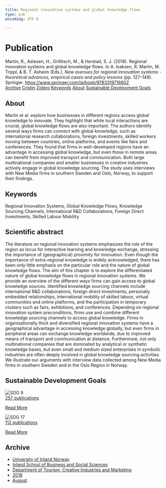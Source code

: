 ```yaml
---
title: Regional innovation systems and global knowledge flows
type: pub
encoding: UTF-8

---
```

<h1>Publication</h1>
<article id="csl-bib-container-UJLH2XYI" class="csl-bib-container">
  <div class="csl-bib-body"> <div class="csl-entry">Martin, R., Aslesen, H., Grillitsch, M., &#38; Herstad, S. J. (2018). Regional innovation systems and global knowledge flows. In A. Isaksen, R. Martin, M. Trippl, &#38; B. T. Asheim (Eds.), <i>New avenues for regional innovation systems - theoretical advances, empirical cases and policy lessons</i> (pp. 127–148). Springer. <a href="https://www.springer.com/la/book/9783319716602">https://www.springer.com/la/book/9783319716602</a></div> </div>
  <div class="csl-bib-buttons">
    <a href="#taxonomy-article-UJLH2XYI" alt="archive" class="csl-bib-button">Archive</a>
    <a href="https://app.cristin.no/results/show.jsf?id=1602469" alt="Cristin" class="csl-bib-button">Cristin</a>
    <a href="http://zotero.org/groups/5881554/items/UJLH2XYI" alt="Zotero" class="csl-bib-button">Zotero</a>
    <a href="#keywords-article-UJLH2XYI" alt="keywords" class="csl-bib-button">Keywords</a>
    <a href="#about-article-UJLH2XYI" alt="about_pub" class="csl-bib-button">About</a>
    <a href="#sdg-article-UJLH2XYI" alt="sdg" class="csl-bib-button">Sustainable Development Goals</a>
  </div>
  <div id="csl-bib-meta-container-UJLH2XYI"></div>
</article>
<div id="csl-bib-meta-UJLH2XYI" class="csl-bib-meta">
  <article id="about-article-UJLH2XYI" class="about_pub-article">
    <h1>About</h1>
    Martin et al. explore how businesses in different regions access global knowledge to innovate. They highlight that while local interactions are crucial, global knowledge flows are also important. The authors identify several ways firms can connect with global knowledge, such as international research collaborations, foreign investments, skilled workers moving between countries, online platforms, and events like fairs and conferences. They found that firms in well-developed regions have an advantage in accessing global knowledge, but even those in remote areas can benefit from improved transport and communication. Both large multinational companies and smaller businesses in creative industries actively engage in global knowledge sourcing. The study uses interviews with New Media firms in southern Sweden and Oslo, Norway, to support their findings.
  </article>
  <article id="keywords-article-UJLH2XYI" class="keywords-article">
    <h1>Keywords</h1>
    Regional Innovation Systems, Global Knowledge Flows, Knowledge Sourcing Channels, International R&D Collaborations, Foreign Direct Investments, Skilled Labour Mobility
  </article>
  <article id="abstract-article-UJLH2XYI" class="abstract-article">
    <h1>Scientific abstract</h1>
    The literature on regional innovation systems emphasizes the role of the region as locus for interactive learning and knowledge exchange, stressing the importance of (geographical) proximity for innovation. Even though the importance of extra-regional knowledge is widely acknowledged, there has been only little emphasis on the particular role and the nature of global knowledge flows. The aim of this chapter is to explore the differentiated nature of global knowledge flows in regional innovation systems. We provide an overview of the different ways firms can gain access to global knowledge sources. Identified knowledge sourcing channels include international R&D collaborations, foreign direct investments, personally embedded relationships, international mobility of skilled labour, virtual communities and online platforms, and the participation in temporary clusters such as fairs, exhibitions, and conferences. Depending on regional innovation system preconditions, firms use and combine different knowledge sourcing channels to access global knowledge. Firms in organisationally thick and diversified regional innovation systems have a geographical advantage in accessing knowledge globally, but even firms in peripheral areas can exchange knowledge worldwide, due to improved means of transport and communication at distance. Furthermore, not only multinational companies that are dominated by analytical or synthetic knowledge bases, but even small and medium sized enterprises in symbolic industries are often deeply involved in global knowledge sourcing activities. We illustrate our arguments with interview data collected among New Media firms in southern Sweden and in the Oslo Region in Norway.
  </article>
  <article id="sdg-article-UJLH2XYI" class="sdg-article">
    <h1>Sustainable Development Goals</h1>
    <div class="sdg-container"><div id="sdg9" class="sdg">
        <img src="{{< params subfolder >}}images/sdg/sdg09_en.png" class="image" alt="SDG 9">
        <div class="sdg-overlay">
          <a href="{{< params subfolder >}}en/archive/?sdg=9#archive" class="sdg-publication-count"><span>257</span> publications</a>
          <p><a href="https://sdgs.un.org/goals/goal9" class="sdg-read-more">Read More</a></p>
        </div>
      </div> <div id="sdg17" class="sdg">
        <img src="{{< params subfolder >}}images/sdg/sdg17_en.png" class="image" alt="SDG 17">
        <div class="sdg-overlay">
          <a href="{{< params subfolder >}}en/archive/?sdg=17#archive" class="sdg-publication-count"><span>112</span> publications</a>
          <p><a href="https://sdgs.un.org/goals/goal17" class="sdg-read-more">Read More</a></p>
        </div>
      </div></div>
  </article>
  <article id="taxonomy-article-UJLH2XYI" class="taxonomy-article">
    <h1>Archive</h1>
    <ul>
      <li><a href="{{< params subfolder >}}en/archive/?key=3DCRN523">University of Inland Norway</a></li>
      <li><a href="{{< params subfolder >}}en/archive/?key=DU8Q9LN9">Inland School of Business and Social Sciences</a></li>
      <li><a href="{{< params subfolder >}}en/archive/?key=HTIZLGPZ">Department of Tourism, Creative Industries and Marketing</a></li>
      <li><a href="{{< params subfolder >}}en/archive/?key=E7U487S5">2018</a></li>
      <li><a href="{{< params subfolder >}}en/archive/?key=WP4MTDZC">August</a></li>
    </ul>
  </article>
</div>
